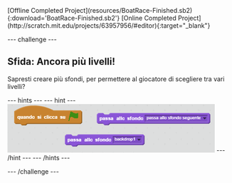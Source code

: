 <div class="p-hero-buttons">
  [Offline Completed Project](resources/BoatRace-Finished.sb2){:download='BoatRace-Finished.sb2'}
  [Online Completed Project](http://scratch.mit.edu/projects/63957956/#editor){:target="_blank"}
</div>

--- challenge ---

## Sfida: Ancora più livelli!

Sapresti creare più sfondi, per permettere al giocatore di scegliere tra vari livelli?

--- hints --- 
--- hint --- 
![screenshot](images/boat-levels-blocks.png) 
--- /hint --- 
--- /hints ---

--- /challenge ---
